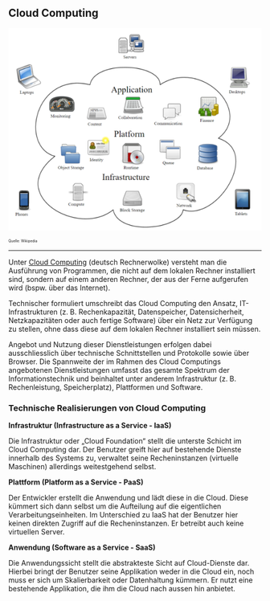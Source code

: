 ﻿Cloud Computing
---------------

![](../../images/Cloud.png)

<p style="font-size: 0.5em">Quelle: Wikipedia</p>

- - -

Unter [Cloud Computing](https://de.wikipedia.org/wiki/Cloud_Computing) (deutsch Rechnerwolke) versteht man die Ausführung von Programmen, die nicht auf dem lokalen Rechner installiert sind, sondern auf einem anderen Rechner, der aus der Ferne aufgerufen wird (bspw. über das Internet).

Technischer formuliert umschreibt das Cloud Computing den Ansatz, IT-Infrastrukturen (z. B. Rechenkapazität, Datenspeicher, Datensicherheit, Netzkapazitäten oder auch fertige Software) über ein Netz zur Verfügung zu stellen, ohne dass diese auf dem lokalen Rechner installiert sein müssen.

Angebot und Nutzung dieser Dienstleistungen erfolgen dabei ausschliesslich über technische Schnittstellen und Protokolle sowie über Browser. Die Spannweite der im Rahmen des Cloud Computings angebotenen Dienstleistungen umfasst das gesamte Spektrum der Informationstechnik und beinhaltet unter anderem Infrastruktur (z. B. Rechenleistung, Speicherplatz), Plattformen und Software.

### Technische Realisierungen von Cloud Computing

**Infrastruktur (Infrastructure as a Service - IaaS)**

Die Infrastruktur oder „Cloud Foundation“ stellt die unterste Schicht im Cloud Computing dar. Der Benutzer greift hier auf bestehende Dienste innerhalb des Systems zu, verwaltet seine Recheninstanzen (virtuelle Maschinen) allerdings weitestgehend selbst. 

**Plattform (Platform as a Service - PaaS)**

Der Entwickler erstellt die Anwendung und lädt diese in die Cloud. Diese kümmert sich dann selbst um die Aufteilung auf die eigentlichen Verarbeitungseinheiten. Im Unterschied zu IaaS hat der Benutzer hier keinen direkten Zugriff auf die Recheninstanzen. Er betreibt auch keine virtuellen Server.

**Anwendung (Software as a Service - SaaS)**

Die Anwendungssicht stellt die abstrakteste Sicht auf Cloud-Dienste dar. Hierbei bringt der Benutzer seine Applikation weder in die Cloud ein, noch muss er sich um Skalierbarkeit oder Datenhaltung kümmern. Er nutzt eine bestehende Applikation, die ihm die Cloud nach aussen hin anbietet.

